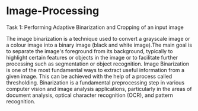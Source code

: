 # Image-Processing
Task 1: Performing Adaptive Binarization and  Cropping of an input image

The image binarization is a technique used to convert a grayscale image or a colour image into 
a binary image (black and white image).The main goal is to separate the image's foreground 
from its background, typically to highlight certain features or objects in the image or to 
facilitate further processing such as segmentation or object recognition.
Image Binarization is one of the most fundamental ways to extract useful information from a 
given image.
This can be achieved with the help of a process called thresholding.
Binarization is a fundamental preprocessing step in various computer vision and image analysis 
applications, particularly in the areas of document analysis, optical character recognition 
(OCR), and pattern recognition.
